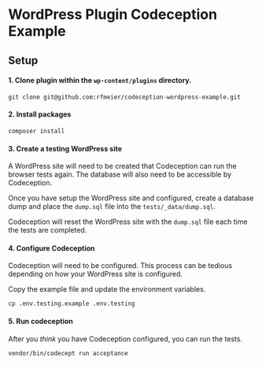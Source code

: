 # WordPress Plugin Codeception Example

## Setup
#### 1. Clone plugin within the `wp-content/plugins` directory.
```
git clone git@github.com:rfmeier/codeception-wordpress-example.git
```

#### 2. Install packages
```
composer install
```

#### 3. Create a testing WordPress site
A WordPress site will need to be created that Codeception can run the browser tests again. The database will also need to be accessible by Codeception.

Once you have setup the WordPress site and configured, create a database dump and place the `dump.sql` file into the `tests/_data/dump.sql`.

Codeception will reset the WordPress site with the `dump.sql` file each time the tests are completed.

#### 4. Configure Codeception
Codeception will need to be configured. This process can be tedious depending on how your WordPress site is configured.

Copy the example file and update the environment variables.
```
cp .env.testing.example .env.testing
```

#### 5. Run codeception
After you _think_ you have Codeception configured, you can run the tests.
```
vendor/bin/codecept run acceptance
```